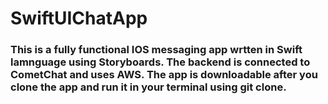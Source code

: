 # SwiftUIChatApp

### This is a fully functional IOS messaging app wrtten in Swift lamnguage using Storyboards. The backend is connected to CometChat and uses AWS. The app is downloadable after you clone the app and run it in your terminal using git clone.


